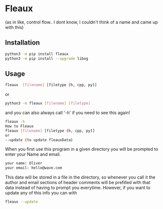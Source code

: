 # Fleaux
(as in like, control flow.. I dont know, I couldn't think of a name and came up with this)

## Installation
```bash
python3 -m pip install fleaux
python3 -m pip install --upgrade libog
```
## Usage
```bash
fleaux  [filename] [filetype (h, cpp, py)]
```
or 
```bash
python3 -m fleaux [filename] [filetype]
```
and you can also always call '-h' if you need to see this again!
```bash
fleaux -h
How to Fleaux
fleaux [filename] [filetype (h, cpp, py)]
or
--update (to update fleauxData)
```

When you first use this program in a given directory
you will be prompted to enter your Name and email.
```bash
your name: Oliver
your email: hello@wave.com
```
This data will be stored in a file in the directory, 
so whenever you call it the author and email sections of 
header comments will be prefilled with that data instead of
having to prompt you everytime.
However, if you want to update any of this info you can
with
```bash
fleaux --update
```